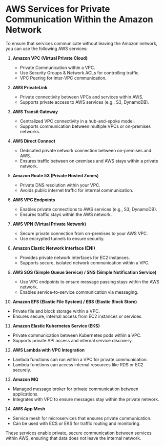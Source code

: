# AWS Services for Private Communication Within the Amazon Network

To ensure that services communicate without leaving the Amazon network, you can
use the following AWS services:

1. **Amazon VPC (Virtual Private Cloud)**
   - Private Communication within a VPC.
   - Use Security Groups & Network ACLs for controlling traffic.
   - VPC Peering for inter-VPC communication.

2. **AWS PrivateLink**
   - Private connectivity between VPCs and services within AWS.
   - Supports private access to AWS services (e.g., S3, DynamoDB).

3. **AWS Transit Gateway**
   - Centralized VPC connectivity in a hub-and-spoke model.
   - Supports communication between multiple VPCs or on-premises networks.

4. **AWS Direct Connect**
   - Dedicated private network connection between on-premises and AWS.
   - Ensures traffic between on-premises and AWS stays within a private network.

5. **Amazon Route 53 (Private Hosted Zones)**
   - Private DNS resolution within your VPC.
   - Avoids public internet traffic for internal communication.

6. **AWS VPC Endpoints**
   - Enables private connections to AWS services (e.g., S3, DynamoDB).
   - Ensures traffic stays within the AWS network.

7. **AWS VPN (Virtual Private Network)**
   - Secure private connection from on-premises to your AWS VPC.
   - Use encrypted tunnels to ensure security.

8. **Amazon Elastic Network Interface (ENI)**
   - Provides private network interfaces for EC2 instances.
   - Supports secure, isolated network communication within a VPC.

9. **AWS SQS (Simple Queue Service) / SNS (Simple Notification Service)**
   - Use VPC endpoints to ensure message passing stays within the AWS network.
   - Enables service-to-service communication via messaging.

10. **Amazon EFS (Elastic File System) / EBS (Elastic Block Store)**

- Private file and block storage within a VPC.
- Ensures secure, internal access from EC2 instances or services.

11. **Amazon Elastic Kubernetes Service (EKS)**

- Private communication between Kubernetes pods within a VPC.
- Supports private API access and internal service discovery.

12. **AWS Lambda with VPC Integration**

- Lambda functions can run within a VPC for private communication.
- Lambda functions can access internal resources like RDS or EC2 securely.

13. **Amazon MQ**

- Managed message broker for private communication between applications.
- Integrates with VPC to ensure messages stay within the private network.

14. **AWS App Mesh**

- Service mesh for microservices that ensures private communication.
- Can be used with ECS or EKS for traffic routing and monitoring.

These services enable private, secure communication between services within AWS,
ensuring that data does not leave the internal network.
